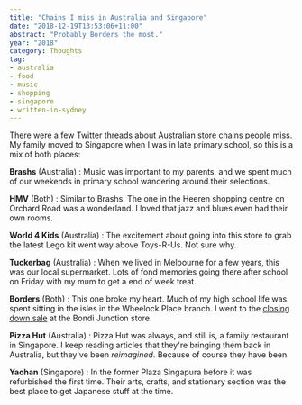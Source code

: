 ```yaml
---
title: "Chains I miss in Australia and Singapore"
date: "2018-12-19T13:53:06+11:00"
abstract: "Probably Borders the most."
year: "2018"
category: Thoughts
tag:
- australia
- food
- music
- shopping
- singapore
- written-in-sydney
---
```

There were a few Twitter threads about Australian store chains people miss. My family moved to Singapore when I was in late primary school, so this is a mix of both places:

**Brashs** (Australia)
: Music was important to my parents, and we spent much of our weekends in primary school wandering around their selections.<p></p>

**HMV** (Both)
: Similar to Brashs. The one in the Heeren shopping centre on Orchard Road was a wonderland. I loved that jazz and blues even had their own rooms.<p></p>

**World 4 Kids** (Australia)
: The excitement about going into this store to grab the latest Lego kit went way above Toys-R-Us. Not sure why.<p></p>

**Tuckerbag** (Australia)
: When we lived in Melbourne for a few years, this was our local supermarket. Lots of fond memories going there after school on Friday with my mum to get a end of week treat.<p></p>

**Borders** (Both)
: This one broke my heart. Much of my high school life was spent sitting in the isles in the Wheelock Place branch. I went to the [closing down sale](https://rubenerd.com/borders-bondi-junction/) at the Bondi Junction store.<p></p>

**Pizza Hut** (Australia)
: Pizza Hut was always, and still is, a family restaurant in Singapore. I keep reading articles that they're bringing them back in Australia, but they've been *reimagined*. Because of course they have been.<p></p>

**Yaohan** (Singapore)
: In the former Plaza Singapura before it was refurbished the first time. Their arts, crafts, and stationary section was the best place to get Japanese stuff at the time.<p></p>

